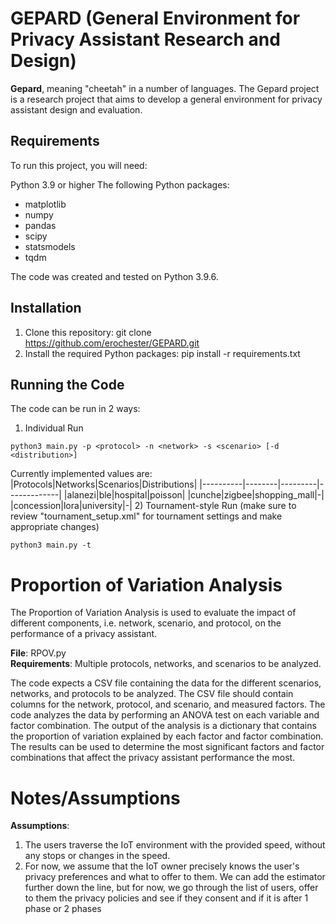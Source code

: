 # GEPARD (General Environment for Privacy Assistant Research and Design)

**Gepard**, meaning "cheetah" in a number of languages. The Gepard project is a research project that aims to develop a general environment for privacy assistant design and evaluation.

## Requirements

To run this project, you will need:

Python 3.9 or higher
The following Python packages:
 * matplotlib
 * numpy
 * pandas
 * scipy
 * statsmodels
 * tqdm

The code was created and tested on Python 3.9.6.

## Installation

1) Clone this repository: git clone https://github.com/erochester/GEPARD.git
2) Install the required Python packages: pip install -r requirements.txt

## Running the Code

The code can be run in 2 ways:
1) Individual Run
```
python3 main.py -p <protocol> -n <network> -s <scenario> [-d <distribution>]
```
Currently implemented values are:
|Protocols|Networks|Scenarios|Distributions|
|----------|--------|---------|-------------|
|alanezi|ble|hospital|poisson|
|cunche|zigbee|shopping_mall|-|
|concession|lora|university|-|
2) Tournament-style Run (make sure to review "tournament_setup.xml" for tournament settings and make appropriate changes)
```
python3 main.py -t
```

# Proportion of Variation Analysis

The Proportion of Variation Analysis is used to evaluate the impact of different components, i.e. network, scenario, and protocol, on the performance of a privacy assistant. 

**File**: RPOV.py\
**Requirements**: Multiple protocols, networks, and scenarios to be analyzed.

The code expects a CSV file containing the data for the different scenarios, networks, and protocols to be analyzed. The CSV file should contain columns for the network, protocol, and scenario, and measured factors. The code analyzes the data by performing an ANOVA test on each variable and factor combination. The output of the analysis is a dictionary that contains the proportion of variation explained by each factor and factor combination. The results can be used to determine the most significant factors and factor combinations that affect the privacy assistant performance the most.

# Notes/Assumptions

**Assumptions**:

1. The users traverse the IoT environment with the provided speed, without any stops or changes in the speed.
2. For now, we assume that the IoT owner precisely knows the user's privacy preferences and what to offer to them. We can add the estimator further down the line, but for now, we go through the list of users, offer to them the privacy policies and see if they consent and if it is after 1 phase or 2 phases